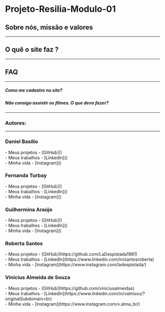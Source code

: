 # Projeto-Resilia-Modulo-01
<h2>Sobre nós, missão e valores</h2>
  <hr>


<h2>O quê o site faz ?</h2>
<hr>

<h2>FAQ</h2>
<hr>
<h5>Como me cadastro no site?</h5>

<h5>Não consigo assistir os filmes. O que devo fazer?</h5>





<hr>

### **Autores:**
<hr>
<h3>Daniel Basílio</h3>
- Meus projetos - [GitHub]()<br>
- Meus trabalhos - [LinkedIn]()<br>
- Minha vida - [Instagram]()<br>

<h3>Fernanda Turbay</h3>
- Meus projetos - [GitHub]()<br>
- Meus trabalhos - [LinkedIn]()<br>
- Minha vida - [Instagram]()<br>

<h3>Guilhermina Araújo</h3>
- Meus projetos - [GitHub]()<br>
- Meus trabalhos - [LinkedIn]()<br>
- Minha vida - [Instagram]()<br>

<h3>Roberta Santos</h3>
- Meus projetos - [GitHub](https://github.com/LaDespistada1981)<br>
- Meus trabalhos - [LinkedIn](https://www.linkedin.com/in/santosroberta)<br>
- Minha vida - [Instagram](https://www.instagram.com/ladespistada/)<br>

<h3>Vinícius Almeida de Souza</h3>
- Meus projetos - [GitHub](https://github.com/viniciusalmeidas)<br>
- Meus trabalhos - [LinkedIn](https://www.linkedin.com/in/valmsou/?originalSubdomain=br)<br>
- Minha vida - [Instagram](https://www.instagram.com/v.alma_br/)<br>
